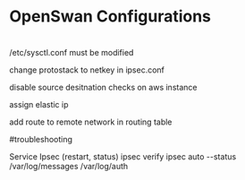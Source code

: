 #
# OpenSwan Configurations
#

/etc/sysctl.conf must be modified

change protostack to netkey in ipsec.conf

disable source desitnation checks on aws instance

assign elastic ip

add route to remote network in routing table


#troubleshooting

Service Ipsec (restart, status)
ipsec verify
ipsec auto --status
/var/log/messages
/var/log/auth